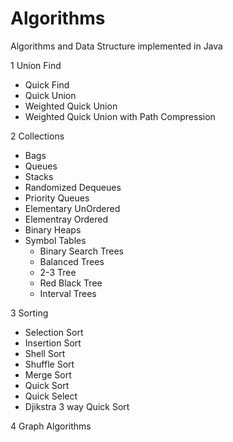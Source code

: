 # Algorithms
Algorithms and Data Structure implemented in  Java

1 Union Find
 - Quick Find
 - Quick Union
 - Weighted Quick Union
 - Weighted Quick Union with Path Compression

2 Collections
  - Bags
  - Queues
  - Stacks
  - Randomized Dequeues
  - Priority Queues
   - Elementary UnOrdered
   - Elementray Ordered
   - Binary Heaps
  - Symbol Tables
    - Binary Search Trees
    - Balanced Trees
     - 2-3 Tree
     - Red Black Tree
     - Interval Trees

3 Sorting
  - Selection Sort
  - Insertion Sort
  - Shell Sort
  - Shuffle Sort
  - Merge Sort
  - Quick Sort
   - Quick Select
   - Djikstra 3 way Quick Sort

4 Graph Algorithms
